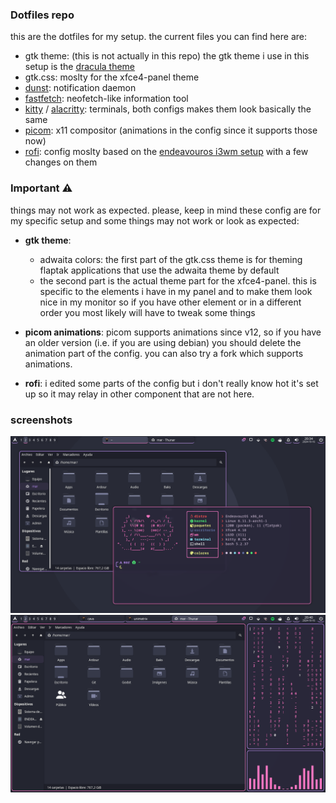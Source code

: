 ### Dotfiles repo
this are the dotfiles for my setup. the current files you can find here are:

- gtk theme: (this is not actually in this repo) the gtk theme i use in this setup is the [dracula theme](https://draculatheme.com/gtk)
- gtk.css: moslty for the xfce4-panel theme
- [dunst](https://github.com/dunst-project/dunst): notification daemon
- [fastfetch](https://github.com/fastfetch-cli/fastfetch): neofetch-like information tool
- [kitty](https://github.com/kovidgoyal/kitty) / [alacritty](https://github.com/alacritty/alacritty): terminals, both configs makes them look basically the same
- [picom](https://github.com/yshui/picom): x11 compositor (animations in the config since it supports those now)
- [rofi](https://github.com/davatorium/rofi): config moslty based on the [endeavouros i3wm setup](https://github.com/endeavouros-team/endeavouros-i3wm-setup) with a few changes on them

### Important ⚠️
things may not work as expected. please, keep in mind these config are for my specific setup and some things may not work or look as expected:

- **gtk theme**: 
	- adwaita colors: the first part of the gtk.css theme is for theming flaptak applications that use the adwaita theme by default
	- the second part is the actual theme part for the xfce4-panel. this is specific to the elements i have in my panel and to make them look nice in my monitor so if you have other element or in a different order you most likely will have to tweak some things

- **picom animations**: picom supports animations since v12, so if you have an older version (i.e. if you are using debian) you should delete the animation part of the config. you can also try a fork which supports animations.

- **rofi**: i edited some parts of the config but i don't really know hot it's set up so it may relay in other component that are not here.

### screenshots
![screenshot 1](/screenshots/1.png)
![screenshot 2](/screenshots/2.png)
